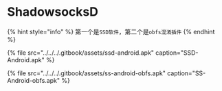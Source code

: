 # ShadowsocksD

{% hint style="info" %}
第一个是`SSD软件`，第二个是`obfs混淆插件`
{% endhint %}

{% file src="../../../.gitbook/assets/ssd-android.apk" caption="SSD-Android.apk" %}

{% file src="../../../.gitbook/assets/ss-android-obfs.apk" caption="SS-Android-obfs.apk" %}



